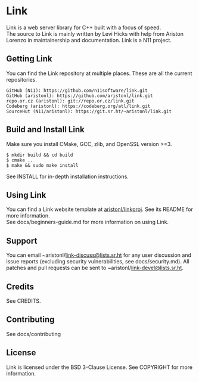 # Link
Link is a web server library for C++ built with a focus of speed.
<br>
The source to Link is mainly written by Levi Hicks with help from Ariston Lorenzo 
in maintainership and documentation. Link is a N11 project.

## Getting Link
You can find the Link repository at multiple places. These are all the current
repositories.

	GitHub (N11): https://github.com/n11software/link.git
	GitHub (aristonl): https://github.com/aristonl/link.git
	repo.or.cz (aristonl): git://repo.or.cz/link.git
	Codeberg (aristonl): https://codeberg.org/atl/link.git
	SourceHut (N11/aristonl): https://git.sr.ht/~aristonl/link.git

## Build and Install Link
Make sure you install CMake, GCC, zlib, and OpenSSL version >=3.

	$ mkdir build && cd build
	$ cmake ..
	$ make && sudo make install

See INSTALL for in-depth installation instructions.

## Using Link
You can find a Link website template at [aristonl/linkproj](https://github.com/aristonl/linkproj). 
See its README for more information.
<br>
See docs/beginners-guide.md for more information on using Link.

## Support
You can email ~aristonl/link-discuss@lists.sr.ht for any user discussion and
issue reports (excluding security vulnerabilities, see docs/security.md). All
patches and pull requests can be sent to ~aristonl/link-devel@lists.sr.ht.

## Credits
See CREDITS.

## Contributing
See docs/contributing

## License
Link is licensed under the BSD 3-Clause License. See COPYRIGHT for more information.

